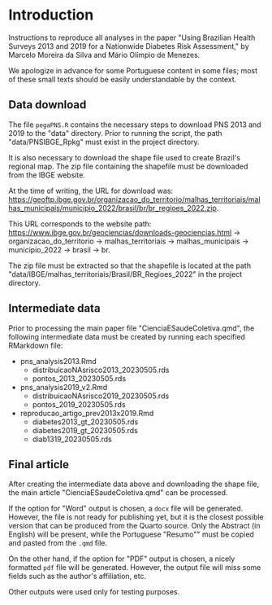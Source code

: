 # Introduction

Instructions to reproduce all analyses in the paper "Using Brazilian Health Surveys 2013 and 2019 for a Nationwide Diabetes Risk Assessment," by Marcelo Moreira da Silva and Mário Olímpio de Menezes. 

We apologize in advance for some Portuguese content in some files; most of these small texts should be easily understandable by the context.

## Data download

The file `pegaPNS.R` contains the necessary steps to download PNS 2013 and 2019 to the "data" directory. Prior to running the script, the path "data/PNSIBGE_Rpkg" must exist in the project directory.

It is also necessary to download the shape file used to create Brazil's regional map. The zip file containing the shapefile must be downloaded from the IBGE website. 

At the time of writing, the URL for download was: https://geoftp.ibge.gov.br/organizacao_do_territorio/malhas_territoriais/malhas_municipais/municipio_2022/brasil/br/br_regioes_2022.zip. 

This URL corresponds to the website path: https://www.ibge.gov.br/geociencias/downloads-geociencias.html -> organizacao_do_territorio -> malhas_territoriais -> malhas_municipais -> municipio_2022 -> brasil -> br. 

The zip file must be extracted so that the shapefile is located at the path "data/IBGE/malhas_territoriais/Brasil/BR_Regioes_2022" in the project directory.

## Intermediate data

Prior to processing the main paper file "CienciaESaudeColetiva.qmd", the following intermediate data must be created by running each specified RMarkdown file:

* pns_analysis2013.Rmd
   - distribuicaoNAsrisco2013_20230505.rds
   - pontos_2013_20230505.rds
* pns_analysis2019_v2.Rmd
   - distribuicaoNAsrisco2019_20230505.rds
   - pontos_2019_20230505.rds
* reproducao_artigo_prev2013x2019.Rmd
   - diabetes2013_gt_20230505.rds
   - diabetes2019_gt_20230505.rds
   - diab1319_20230505.rds

## Final article

After creating the intermediate data above and downloading the shape file, the main article "CienciaESaudeColetiva.qmd" can be processed.

If the option for "Word" output is chosen, a `docx` file will be generated. However, the file is not ready for publishing yet, but it is the closest possible version that can be produced from the Quarto source. Only the Abstract (in English) will be present, while the Portuguese "Resumo"" must be copied and pasted from the `.qmd` file.

On the other hand, if the option for "PDF" output is chosen, a nicely formatted `pdf` file will be generated. However, the output file will miss some fields such as the author's affiliation, etc. 

Other outputs were used only for testing purposes.
